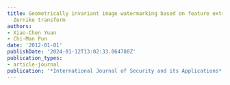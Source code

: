 ```yaml
---
title: Geometrically invariant image watermarking based on feature extraction and
  Zernike transform
authors:
- Xiao-Chen Yuan
- Chi-Man Pun
date: '2012-01-01'
publishDate: '2024-01-12T13:02:33.064780Z'
publication_types:
- article-journal
publication: '*International Journal of Security and its Applications*'
---
```


